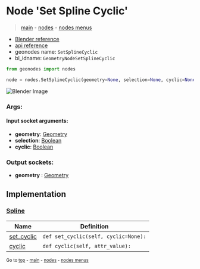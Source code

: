 # Node 'Set Spline Cyclic'

> [main](../structure.md) - [nodes](nodes.md) - [nodes menus](nodes_menus.md)

- [Blender reference](https://docs.blender.org/manual/en/latest/modeling/geometry_nodes/curve/set_spline_cyclic.html)
- [api reference](https://docs.blender.org/api/current/bpy.types.GeometryNodeSetSplineCyclic.html)
- geonodes name: `SetSplineCyclic`
- bl_idname: `GeometryNodeSetSplineCyclic`

```python
from geonodes import nodes

node = nodes.SetSplineCyclic(geometry=None, selection=None, cyclic=None)
```

![Blender Image](https://docs.blender.org/manual/en/latest/_images/node-types_GeometryNodeSetSplineCyclic.webp)

### Args:

#### Input socket arguments:

- **geometry**: [Geometry](Geometry.md)
- **selection**: [Boolean](Boolean.md)
- **cyclic**: [Boolean](Boolean.md)

### Output sockets:

- **geometry** : [Geometry](Geometry.md)

## Implementation

### [Spline](Spline.md)

| Name | Definition |
|------|------------|
 | [set_cyclic](Spline.md#set_cyclic) | `def set_cyclic(self, cyclic=None):` |
 | [cyclic](Spline.md#cyclic) | `def cyclic(self, attr_value):` |

<sub>Go to [top](#node-Set-Spline-Cyclic) - [main](../structure.md) - [nodes](nodes.md) - [nodes menus](nodes_menus.md)</sub>

